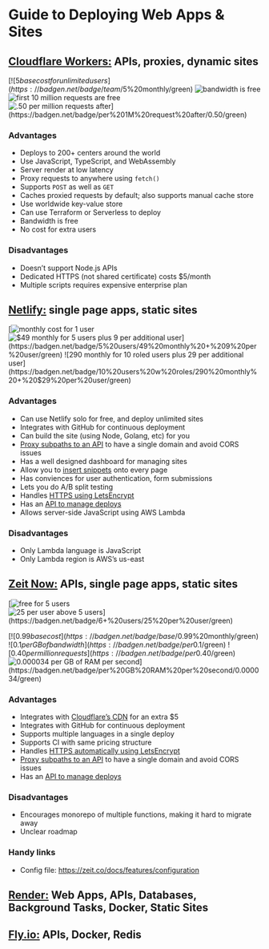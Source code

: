 # Guide to Deploying Web Apps & Sites

## [Cloudflare Workers:](https://workers.dev/) APIs, proxies, dynamic sites

[![$5 base cost for unlimited users](https://badgen.net/badge/team/$5%20monthly/green)
![bandwidth is free](https://badgen.net/badge/bandwidth/free/green)
![first 10 million requests are free](https://badgen.net/badge/first%2010M%20requests/free/green)
![$.50 per million requests after](https://badgen.net/badge/per%201M%20request%20after/$0.50/green)][cloudflare workers pricing]

### Advantages

- Deploys to 200+ centers around the world
- Use JavaScript, TypeScript, and WebAssembly
- Server render at low latency
- Proxy requests to anywhere using `fetch()`
- Supports `POST` as well as `GET`
- Caches proxied requests by default; also supports manual cache store
- Use worldwide key-value store
- Can use Terraform or Serverless to deploy
- Bandwidth is free
- No cost for extra users

### Disadvantages

- Doesn’t support Node.js APIs
- Dedicated HTTPS (not shared certificate) costs $5/month
- Multiple scripts requires expensive enterprise plan


## [Netlify:](https://www.netlify.com/) single page apps, static sites

[![monthly cost for 1 user](https://badgen.net/badge/1%20user/free/green)
![$49 monthly for 5 users plus $9 per additional user](https://badgen.net/badge/5%20users/$49%20monthly%20+%20$9%20per%20user/green)
![$290 monthly for 10 roled users plus $29 per additional user](https://badgen.net/badge/10%20users%20w%20roles/$290%20monthly%20+%20$29%20per%20user/green)][netlify pricing]

### Advantages

- Can use Netlify solo for free, and deploy unlimited sites
- Integrates with GitHub for continuous deployment
- Can build the site (using Node, Golang, etc) for you
- [Proxy subpaths to an API](https://www.netlify.com/docs/redirects/) to have a single domain and avoid CORS issues
- Has a well designed dashboard for managing sites
- Allow you to [insert snippets](https://www.netlify.com/docs/inject-analytics-snippets/) onto every page
- Has conviences for user authentication, form submissions
- Lets you do A/B split testing
- Handles [HTTPS using LetsEncrypt](https://www.netlify.com/docs/ssl/)
- Has an [API to manage deploys](https://www.netlify.com/docs/api/)
- Allows server-side JavaScript using AWS Lambda

### Disadvantages

- Only Lambda language is JavaScript
- Only Lambda region is AWS’s us-east


## [Zeit Now:](https://zeit.co/now) APIs, single page apps, static sites

[![free for 5 users](https://badgen.net/badge/5%20users/$0/green)
![$25 per user above 5 users](https://badgen.net/badge/6+%20users/$25%20per%20user/green)][now pricing]

[![$0.99 base cost](https://badgen.net/badge/base/$0.99%20monthly/green)
![$0.1 per GB of bandwidth](https://badgen.net/badge/per%20GB%20bandwidth/$0.1/green)
![$0.40 per million requests](https://badgen.net/badge/per%201M%20request/$0.40/green)
![$0.000034 per GB of RAM per second](https://badgen.net/badge/per%20GB%20RAM%20per%20second/$0.000034/green)][now pricing]

### Advantages

- Integrates with [Cloudflare’s CDN](https://zeit.co/docs/features/cdn) for an extra $5
- Integrates with GitHub for continuous deployment
- Supports multiple languages in a single deploy
- Supports CI with same pricing structure
- Handles [HTTPS automatically using LetsEncrypt](https://zeit.co/docs/features/certs)
- [Proxy subpaths to an API](https://zeit.co/docs/features/path-aliases) to have a single domain and avoid CORS issues
- Has an [API to manage deploys](https://zeit.co/api)

### Disadvantages

- Encourages monorepo of multiple functions, making it hard to migrate away
- Unclear roadmap

### Handy links

- Config file: https://zeit.co/docs/features/configuration


## [Render:](https://render.com/) Web Apps, APIs, Databases, Background Tasks, Docker, Static Sites


## [Fly.io:](https://fly.io/) APIs, Docker, Redis


[cloudflare workers pricing]: https://support.cloudflare.com/hc/en-us/articles/360001657552-Billing-for-Cloudflare-Workers
[netlify pricing]: https://www.netlify.com/pricing/
[now pricing]: https://zeit.co/pricing
